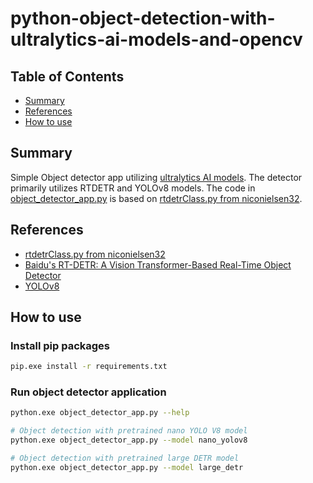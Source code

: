 # python-object-detection-with-ultralytics-ai-models-and-opencv

## Table of Contents

+ [Summary](#summary)
+ [References](#references)
+ [How to use](#how-to-use)

## Summary

Simple Object detector app utilizing [ultralytics AI models](https://docs.ultralytics.com/models/). The detector primarily utilizes RTDETR and YOLOv8 models. The code in [object_detector_app.py](./object_detector_app.py) is based on [rtdetrClass.py from niconielsen32](https://github.com/niconielsen32/DETR/blob/main/rtdetrClass.py).

## References

- [rtdetrClass.py from niconielsen32](https://github.com/niconielsen32/DETR/blob/main/rtdetrClass.py)
- [Baidu's RT-DETR: A Vision Transformer-Based Real-Time Object Detector](https://docs.ultralytics.com/models/rtdetr/)
- [YOLOv8](https://docs.ultralytics.com/models/yolov8/#usage)

## How to use

### Install pip packages

```sh
pip.exe install -r requirements.txt
```

### Run object detector application

```sh
python.exe object_detector_app.py --help

# Object detection with pretrained nano YOLO V8 model
python.exe object_detector_app.py --model nano_yolov8

# Object detection with pretrained large DETR model
python.exe object_detector_app.py --model large_detr
```
